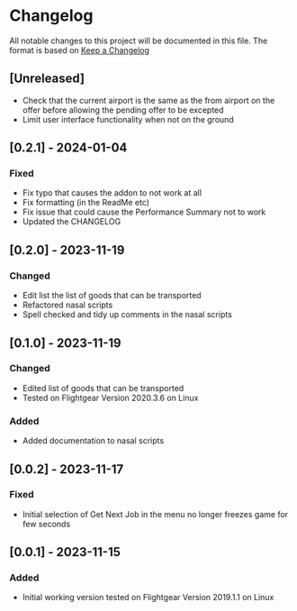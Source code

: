 # Changelog

All notable changes to this project will be documented in this file.
The format is based on [Keep a Changelog](https://keepachangelog.com/en/1.0.0/)

## [Unreleased]

- Check that the current airport is the same as the from airport on the offer before allowing the pending offer to be excepted
- Limit user interface functionality when not on the ground

## [0.2.1] - 2024-01-04

### Fixed

- Fix typo that causes the addon to not work at all
- Fix formatting (in the ReadMe etc)
- Fix issue that could cause the Performance Summary not to work
- Updated the CHANGELOG 

## [0.2.0] - 2023-11-19

### Changed

- Edit list the list of goods that can be transported
- Refactored nasal scripts
- Spell checked and tidy up comments in the nasal scripts

## [0.1.0] - 2023-11-19

### Changed

- Edited list of goods that can be transported
- Tested on Flightgear Version 2020.3.6 on Linux

### Added

- Added documentation to nasal scripts

## [0.0.2] - 2023-11-17

### Fixed

- Initial selection of Get Next Job in the menu no longer freezes game for few seconds

## [0.0.1] - 2023-11-15

### Added

- Initial working version tested on Flightgear Version 2019.1.1 on Linux
